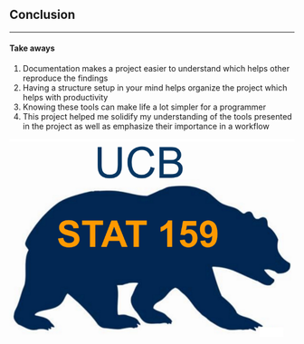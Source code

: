 ## Conclusion
---

#### Take aways

1. Documentation makes a project easier to understand which helps other reproduce the findings
2. Having a structure setup in your mind helps organize the project which helps with productivity
3. Knowing these tools can make life a lot simpler for a programmer
4. This project helped me solidify my understanding of the tools presented in the project as well as emphasize their importance in a workflow


![markdownLogo](../../images/stat159-logo.png)
